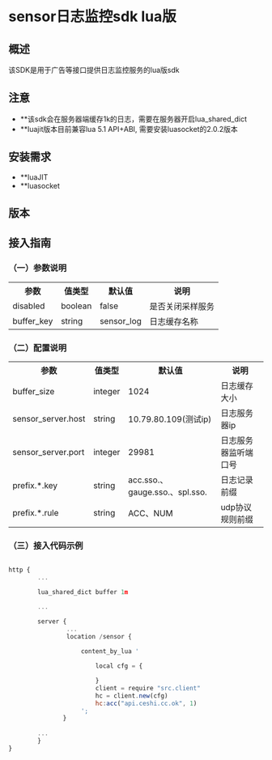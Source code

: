 # sensor日志监控sdk lua版

## 概述

该SDK是用于广告等接口提供日志监控服务的lua版sdk

## 注意

+ **该sdk会在服务器端缓存1k的日志，需要在服务器开启lua_shared_dict
+ **luajit版本目前兼容lua 5.1 API+ABI, 需要安装luasocket的2.0.2版本

## 安装需求

+ **luaJIT
+ **luasocket

## 版本

## 接入指南

### （一）参数说明

<table>
	<tr>
		<th>参数</th>
		<th>值类型</th>
		<th>默认值</th>
		<th>说明</th>
	</tr>
	<tr>
		<td>disabled</td>
		<td>boolean</td>
		<td>false</td>
		<td>是否关闭采样服务</td>
	</tr>
	<tr>
		<td>buffer_key</td>
		<td>string</td>
		<td>sensor_log</td>
		<td>日志缓存名称</td>
	</tr>
</table>

### （二）配置说明

<table>
	<tr>
		<th>参数</th>
		<th>值类型</th>
		<th>默认值</th>
		<th>说明</th>
	</tr>
	<tr>
		<td>buffer_size</td>
		<td>integer</td>
		<td>1024</td>
		<td>日志缓存大小</td>
	</tr>
	<tr>
		<td>sensor_server.host</td>
		<td>string</td>
		<td>10.79.80.109(测试ip)</td>
		<td>日志服务器ip</td>
	</tr>
	<tr>
		<td>sensor_server.port</td>
		<td>integer</td>
		<td>29981</td>
		<td>日志服务器监听端口号</td>
	</tr>
	<tr>
		<td>prefix.*.key</td>
		<td>string</td>
		<td>acc.sso.、gauge.sso.、spl.sso.</td>
		<td>日志记录前缀</td>
	</tr>
	<tr>
		<td>prefix.*.rule</td>
		<td>string</td>
		<td>ACC、NUM</td>
		<td>udp协议规则前缀</td>
	</tr>
</table>

### （三）接入代码示例

```javascript

http {
        ...

		lua_shared_dict buffer 1m 

		...

        server {
                ...
                location /sensor {
 
                	content_by_lua '

						local cfg = {

						}
					    client = require "src.client"
						hc = client.new(cfg)
						hc:acc("api.ceshi.cc.ok", 1) 
               		';
               } 
 
        ...
        }
}
```

